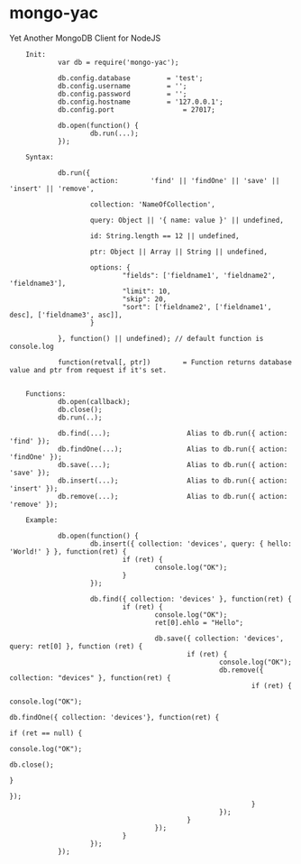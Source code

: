 mongo-yac
========

Yet Another MongoDB Client for NodeJS

        Init:
                var db = require('mongo-yac');

                db.config.database         = 'test';
                db.config.username         = '';
                db.config.password         = '';
                db.config.hostname         = '127.0.0.1';
                db.config.port                 = 27017;

                db.open(function() {
                        db.run(...);
                });

        Syntax:

                db.run({
                        action:        'find' || 'findOne' || 'save' || 'insert' || 'remove',

                        collection: 'NameOfCollection',

                        query: Object || '{ name: value }' || undefined,

                        id: String.length == 12 || undefined,

                        ptr: Object || Array || String || undefined,

                        options: {
                                "fields": ['fieldname1', 'fieldname2', 'fieldname3'],
                                "limit": 10,
                                "skip": 20,
                                "sort": ['fieldname2', ['fieldname1', desc], ['fieldname3', asc]],
                        }

                }, function() || undefined); // default function is console.log

                function(retval[, ptr])        = Function returns database value and ptr from request if it's set.


        Functions:
                db.open(callback);
                db.close();
                db.run(..);

                db.find(...);                   Alias to db.run({ action: 'find' });
                db.findOne(...);                Alias to db.run({ action: 'findOne' });
                db.save(...);                   Alias to db.run({ action: 'save' });
                db.insert(...);                 Alias to db.run({ action: 'insert' });
                db.remove(...);                 Alias to db.run({ action: 'remove' });

        Example:

                db.open(function() {
                        db.insert({ collection: 'devices', query: { hello: 'World!' } }, function(ret) {
                                if (ret) {
                                        console.log("OK");
                                }
                        });

                        db.find({ collection: 'devices' }, function(ret) {
                                if (ret) {
                                        console.log("OK");
                                        ret[0].ehlo = "Hello";

                                        db.save({ collection: 'devices', query: ret[0] }, function (ret) {
                                                if (ret) {
                                                        console.log("OK");
                                                        db.remove({ collection: "devices" }, function(ret) {
                                                                if (ret) {
                                                                        console.log("OK");
                                                                        db.findOne({ collection: 'devices'}, function(ret) {
                                                                                if (ret == null) {
                                                                                        console.log("OK");
                                                                                        db.close();
                                                                                }
                                                                        });
                                                                }
                                                        });
                                                }
                                        });
                                }
                        });
                });
        
